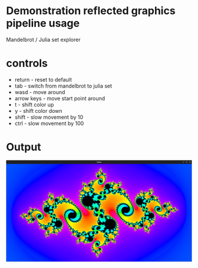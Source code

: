 # Demonstration reflected graphics pipeline usage

Mandelbrot / Julia set explorer

# controls
- return - reset to default
- tab - switch from mandelbrot to julia set
- wasd - move around
- arrow keys - move start point around
- t - shift color up
- y - shift color down
- shift - slow movement by 10
- ctrl - slow movement by 100


# Output
![example_output](output.png)

